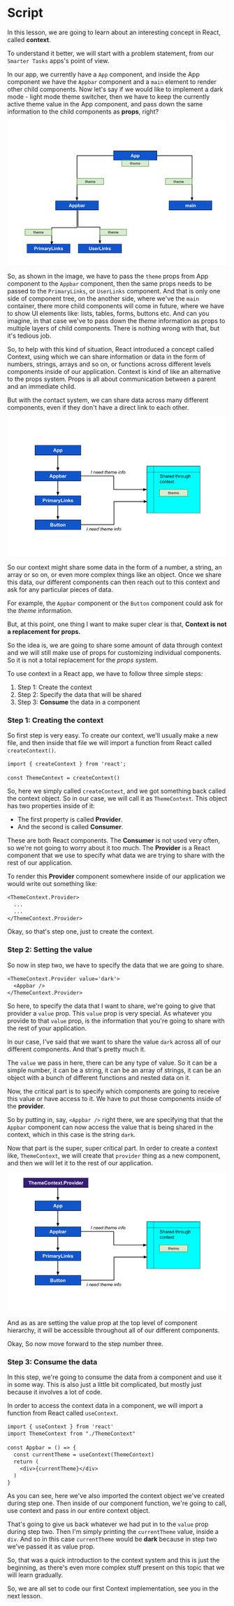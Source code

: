# Script
In this lesson, we are going to learn about an interesting concept in React, called **context**. 

To understand it better, we will start with a problem statement, from our `Smarter Tasks` apps's point of view.

In our app, we currently have a `App` component, and inside the App component we have the `Appbar` component and a `main` element to render other child components. Now let's say if we would like to implement a dark mode - light mode theme switcher, then we have to keep the currently active theme value in the App component, and pass down the same information to the child components as **props**, right? 

![props-drilling](props-drilling.png)

So, as shown in the image, we have to pass the `theme` props from App component to the `Appbar` component, then the same props needs to be passed to the `PrimaryLinks`, or `UserLinks` component. And that is only one side of component tree, on the another side, where we've the `main` container, there more child components will come in future, where we have to show UI elements like: lists, tables, forms, buttons etc. And can you imagine, in that case we've to pass down the *theme* information as props to multiple layers of child components. There is nothing wrong with that, but it's tedious job.

So, to help with this kind of situation, React introduced a concept called Context, using which we can share information or data in the form of numbers, strings, arrays and so on, or functions across different levels components inside of our application. Context is kind of like an alternative to the props system. Props is all about communication between a parent and an immediate child.

But with the contact system, we can share data across many different components, even if they don't have a direct link to each other.

![context](context.png)

So our context might share some data in the form of a number, a string, an array or so on, or even more complex things like an object. Once we share this data, our different components can then reach out to this context and ask for any particular pieces of data.

For example, the `Appbar` component or the `Button` component could ask for the *theme* information.

But, at this point, one thing I want to make super clear is that, **Context is not a replacement for props.** 

So the idea is, we are going to share some amount of data through context and we will still  make use of props for customizing individual components. So it is not a total replacement for the *props system*.

To use context in a React app, we have to follow three simple steps:
1. Step 1: Create the context
2. Step 2: Specify the data that will be shared
3. Step 3: **Consume** the data in a component

### Step 1: Creating the context
So first step is very easy. To create our context, we'll usually make a new file, and then inside that file we will import a function from React called `createContext()`.
```tsx
import { createContext } from 'react';

const ThemeContext = createContext()
```
So, here we simply called `createContext`, and we got something back called the context object. So in our case, we will call it as `ThemeContext`. This object has two properties inside of it:
- The first property is called **Provider**.
- And the second is called **Consumer**.

These are both React components. The **Consumer** is not used very often, so we're not going to worry about it too much. The **Provider** is a React component that we use to specify what data we are trying to share with the rest of our application.

To render this **Provider** component somewhere inside of our application we would write out something like:
```tsx
<ThemeContext.Provider>
  ...
  ...
</ThemeContext.Provider>
```
Okay, so that's step one, just to create the context.

### Step 2: Setting the value
So now in step two, we have to specify the data that we are going to share.
```tsx
<ThemeContext.Provider value='dark'>
  <Appbar />
</ThemeContext.Provider>
```
So here, to specify the data that I want to share, we're going to give that provider a `value` prop.
This `value` prop is very special. As whatever you provide to that `value` prop, is the information that you're going to share with the rest of your application.

In our case, I've said that we want to share the value `dark` across all of our different components. And that's pretty much it.

The `value` we pass in here, there can be any type of value. So it can be a simple number, it can be a string, it can be an array of strings, it can be an object with a bunch of different functions and nested data on it. 

Now, the critical part is to specify which components are going to receive this value or have access to it. We have to put those components inside of the **provider**.

So by putting in, say, `<Appbar />` right there, we are specifying that that the `Appbar` component can now access the value that is being shared in the context, which in this case is the string `dark`.


Now that part is the super, super critical part. In order to create a context like, `ThemeContext`, we will  create that `provider` thing as a new component, and then we will let it to the rest of our application.

![Provider](ContextProvider.png)

And as as are setting the value prop at the top level of component hierarchy, it will be accessible throughout all of our different components.

Okay, So now move forward to the step number three.

### Step 3: Consume the data
In this step, we're going to consume the data from a component and use it in some way. This is also just a little bit complicated, but mostly just because it involves a lot of code.

In order to access the context data in a component, we will import a function from React called `useContext`.
```tsx
import { useContext } from 'react'
import ThemeContext from "./ThemeContext"

const Appbar = () => {
  const currentTheme = useContext(ThemeContext)
  return (
    <div>{currentTheme}</div>
  )
}
```
As you can see, here we've also imported the context object we've created during step one. Then inside of our component function, we're going to call, use context and pass in our entire context object.

That's going to give us back whatever we had put in to the `value` prop during step two.
Then I'm simply printing the `currentTheme` value, inside a `div`. And so in this case `currentTheme` would be **dark** because in step two we've passed it as value prop.

So, that was a quick introduction to the context system and this is just the beginning, as there's even more complex stuff present on this topic that we will learn gradually.

So, we are all set to code our first Context implementation, see you in the next lesson.
